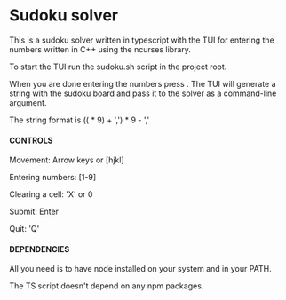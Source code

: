 # Sudoku solver
This is a sudoku solver written in typescript with the TUI for 
entering the numbers written in C++ using the ncurses library.

To start the TUI run the sudoku.sh script in the project root.

When you are done entering the numbers press <Enter>. The TUI
will generate a string with the sudoku board and pass it to
the solver as a command-line argument.

The string format is ((<digit> * 9) + ',') * 9 - ','

#### CONTROLS

Movement: Arrow keys or [hjkl]

Entering numbers: [1-9]

Clearing a cell: 'X' or 0

Submit: Enter

Quit: 'Q'

#### DEPENDENCIES

All you need is to have node installed on your system and in your PATH.

The TS script doesn't depend on any npm packages.
